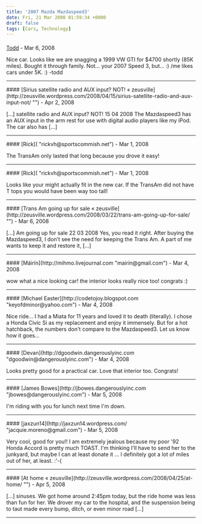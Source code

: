 ```yaml
---
title: '2007 Mazda Mazdaspeed3'
date: Fri, 21 Mar 2008 01:59:34 +0000
draft: false
tags: [Cars, Technology]
---
```



#### 
[Todd](http://www.dma.org/cgi-bin/cgiwrap/tw/toddblog "taw@pobox.com") - <time datetime="2008-03-29 16:44:51">Mar 6, 2008</time>

Nice car. Looks like we are snagging a 1999 VW GTI for $4700 shortly (85K miles). Bought it through family. Not... your 2007 Speed 3, but... :) /me likes cars under 5K. :) -todd
<hr />
#### 
[Sirius satellite radio and AUX input? NOT! &laquo; zeusville](http://zeusville.wordpress.com/2008/04/15/sirius-satellite-radio-and-aux-input-not/ "") - <time datetime="2008-04-15 11:33:08">Apr 2, 2008</time>

\[...\] satellite radio and AUX input? NOT! 15 04 2008 The Mazdaspeed3 has an AUX input in the arm rest for use with digital audio players like my iPod. The car also has \[...\]
<hr />
#### 
[Rick]( "rickvh@sportscommish.net") - <time datetime="2008-03-24 07:20:25">Mar 1, 2008</time>

The TransAm only lasted that long because you drove it easy!
<hr />
#### 
[Rick]( "rickvh@sportscommish.net") - <time datetime="2008-03-24 07:21:25">Mar 1, 2008</time>

Looks like your might actually fit in the new car. If the TransAm did not have T tops you would have been way too tall!
<hr />
#### 
[Trans Am going up for sale &laquo; zeusville](http://zeusville.wordpress.com/2008/03/22/trans-am-going-up-for-sale/ "") - <time datetime="2008-03-22 22:10:18">Mar 6, 2008</time>

\[...\] Am going up for sale 22 03 2008 Yes, you read it right. After buying the Mazdaspeed3, I don’t see the need for keeping the Trans Am. A part of me wants to keep it and restore it, \[...\]
<hr />
#### 
[Máirín](http://mihmo.livejournal.com "mairin@gmail.com") - <time datetime="2008-03-20 22:10:29">Mar 4, 2008</time>

wow what a nice looking car! the interior looks really nice too! congrats :)
<hr />
#### 
[Michael Easter](http://codetojoy.blogspot.com "keyofdminor@yahoo.com") - <time datetime="2008-03-20 22:28:12">Mar 4, 2008</time>

Nice ride... I had a Miata for 11 years and loved it to death (literally). I chose a Honda Civic Si as my replacement and enjoy it immensely. But for a hot hatchback, the numbers don't compare to the Mazdaspeed3. Let us know how it goes...
<hr />
#### 
[Devan](http://dgoodwin.dangerouslyinc.com "dgoodwin@dangerouslyinc.com") - <time datetime="2008-03-20 23:42:51">Mar 4, 2008</time>

Looks pretty good for a practical car. Love that interior too. Congrats!
<hr />
#### 
[James Bowes](http://jbowes.dangerouslyinc.com "jbowes@dangerouslyinc.com") - <time datetime="2008-03-21 08:54:19">Mar 5, 2008</time>

I'm riding with you for lunch next time I'm down.
<hr />
#### 
[jaxzun14](http://jaxzun14.wordpress.com/ "jacquie.moreno@gmail.com") - <time datetime="2008-03-21 10:14:03">Mar 5, 2008</time>

Very cool, good for you!! I am extremely jealous because my poor '92 Honda Accord is pretty much TOAST. I'm thinking I'll have to send her to the junkyard, but maybe I can at least donate it ... I definitely got a lot of miles out of her, at least. :'-(
<hr />
#### 
[At home &laquo; zeusville](http://zeusville.wordpress.com/2008/04/25/at-home/ "") - <time datetime="2008-04-25 21:28:01">Apr 5, 2008</time>

\[...\] sinuses. We got home around 2:45pm today, but the ride home was less than fun for her. We drover my car to the hospital, and the suspension being to taut made every bump, ditch, or even minor road \[...\]
<hr />
